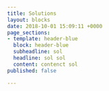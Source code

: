 ```yaml
---
title: Solutions
layout: blocks
date: 2018-10-01 15:09:11 +0000
page_sections:
- template: header-blue
  block: header-blue
  subheadline: sol
  headline: sol sol
  content: contenct sol
published: false

---
```

